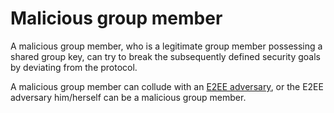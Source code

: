 # Malicious group member

A malicious group member, who is a legitimate group member possessing a shared group key, can try to break the subsequently defined security goals by deviating from the protocol.

A malicious group member can collude with an [E2EE adversary](e2ee/adversaries/E2EE-adversary.md), or the E2EE adversary him/herself can be a malicious group member. 
